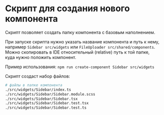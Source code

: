 # Скрипт для создания нового компонента

Скрипт позволяет создать папку компонента с базовым наполнением.

При запуске скрипта нужно указать название компонента и путь к нему, например `Sidebar src/widgets` или `FileUploader src/shared/components`.
Можно скопировать в IDE относительный (relative) путь к той папке, куда нужно положить компонент.

Пример использования:
`npm run create-component Sidebar src/widgets`

Скрипт создаст набор файлов:

```bash
# файлы в папке компонента
./src/widgets/Sidebar/index.ts
./src/widgets/Sidebar/Sidebar.module.scss
./src/widgets/Sidebar/Sidebar.tsx
./src/widgets/Sidebar/Sidebar.test.tsx
./src/widgets/Sidebar/Sidebar.test.ts
```
